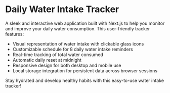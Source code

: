 # Daily Water Intake Tracker

A sleek and interactive web application built with Next.js to help you monitor and improve your daily water consumption. This user-friendly tracker features:

- Visual representation of water intake with clickable glass icons
- Customizable schedule for 8 daily water intake reminders
- Real-time tracking of total water consumed
- Automatic daily reset at midnight
- Responsive design for both desktop and mobile use
- Local storage integration for persistent data across browser sessions

Stay hydrated and develop healthy habits with this easy-to-use water intake tracker!